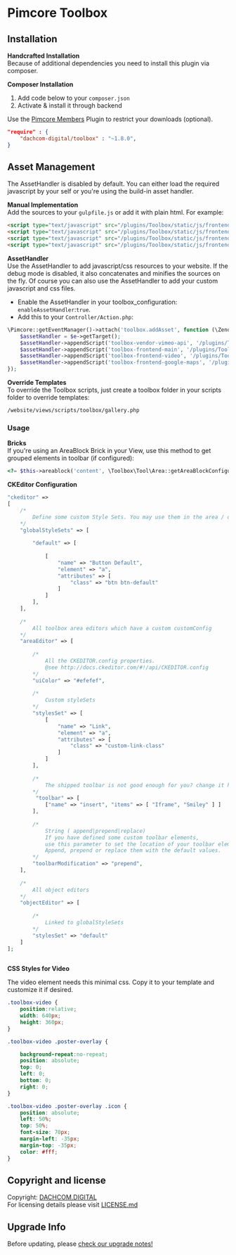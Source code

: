 # Pimcore Toolbox

## Installation
**Handcrafted Installation**   
Because of additional dependencies you need to install this plugin via composer.

**Composer Installation**  
1. Add code below to your `composer.json`    
2. Activate & install it through backend

Use the [Pimcore Members](https://github.com/dachcom-digital/pimcore-members) Plugin to restrict your downloads (optional).

```json
"require" : {
    "dachcom-digital/toolbox" : "~1.8.0",
}
```
## Asset Management
The AssetHandler is disabled by default. You can either load the required javascript by your self or you're using the build-in asset handler.

**Manual Implementation**  
Add the sources to your `gulpfile.js` or add it with plain html. For example:
```html
<script type="text/javascript" src="/plugins/Toolbox/static/js/frontend/vendor/vimeo-api.min.js"></script>
<script type="text/javascript" src="/plugins/Toolbox/static/js/frontend/toolbox-main.js"></script>
<script type="text/javascript" src="/plugins/Toolbox/static/js/frontend/toolbox-video.js"></script>
<script type="text/javascript" src="/plugins/Toolbox/static/js/frontend/toolbox-googleMaps.js"></script>
```

**AssetHandler**  
Use the AssetHandler to add javascript/css resources to your website. If the debug mode is disabled, it also concatenates and minifies the sources on the fly.
Of course you can also use the AssetHandler to add your custom javascript and css files.

- Enable the AssetHandler in your toolbox_configuration: `enableAssetHandler`:`true`.
- Add this to your `Controller/Action.php`:
```php
\Pimcore::getEventManager()->attach('toolbox.addAsset', function (\Zend_EventManager_Event $e) {
    $assetHandler = $e->getTarget();
    $assetHandler->appendScript('toolbox-vendor-vimeo-api', '/plugins/Toolbox/static/js/frontend/vendor/vimeo-api.min.js', [], ['showInFrontEnd' => TRUE]);
    $assetHandler->appendScript('toolbox-frontend-main', '/plugins/Toolbox/static/js/frontend/toolbox-main.js', [], ['showInFrontEnd' => TRUE]);
    $assetHandler->appendScript('toolbox-frontend-video', '/plugins/Toolbox/static/js/frontend/toolbox-video.js', [], ['showInFrontEnd' => TRUE]);
    $assetHandler->appendScript('toolbox-frontend-google-maps', '/plugins/Toolbox/static/js/frontend/toolbox-googleMaps.js', [], ['showInFrontEnd' => TRUE]);
});
```

**Override Templates**  
To override the Toolbox scripts, just create a toolbox folder in your scripts folder to override templates:
 
 `/website/views/scripts/toolbox/gallery.php`

### Usage
**Bricks**  
If you're using an AreaBlock Brick in your View, use this method to get grouped elements in toolbar (if configured):

```php
<?= $this->areablock('content', \Toolbox\Tool\Area::getAreaBlockConfiguration() ); ?>
```

**CKEditor Configuration**  
```php
"ckeditor" => 
[
    /*
        Define some custom Style Sets. You may use them in the area / object editor
    */
    "globalStyleSets" => [
    
        "default" => [
    
            [
                "name" => "Button Default",
                "element" => "a",
                "attributes" => [
                    "class" => "btn btn-default"
                ]
            ]
        ],
    ],
    
    /*
        All toolbox area editors which have a custom customConfig
    */
    "areaEditor" => [
    
        /*
            All the CKEDITOR.config properties.
            @see http://docs.ckeditor.com/#!/api/CKEDITOR.config
        */
        "uiColor" => "#efefef",
        
        /*
            Custom styleSets
        */
        "stylesSet" => [
            [
                "name" => "Link",
                "element" => "a",
                "attributes" => [
                    "class" => "custom-link-class"
                ]
            ]
        ],
        
        /*
            The shipped toolbar is not good enough for you? change it here!
        */
         "toolbar" => [
            ["name" => "insert", "items" => [ "Iframe", "Smiley" ] ]
        ],
        
        /*
            String ( append|prepend|replace)
            If you have defined some custom toolbar elements, 
            use this parameter to set the location of your toolbar elements. 
            Append, prepend or replace them with the default values.
        */
        "toolbarModification" => "prepend",
    ],
    
    /*
        All object editors
    */
    "objectEditor" => [
       
        /*
            Linked to globalStyleSets
        */
        "stylesSet" => "default"
    ]
];
                
```

**CSS Styles for Video**

The video element needs this minimal css. Copy it to your template and customize it if desired.

```css
.toolbox-video {
    position:relative;
    width: 640px;
    height: 360px;
}

.toolbox-video .poster-overlay {

    background-repeat:no-repeat;
    position: absolute;
    top: 0;
    left: 0;
    bottom: 0;
    right: 0;
}

.toolbox-video .poster-overlay .icon {
    position: absolute;
    left: 50%;
    top: 50%;
    font-size: 70px;
    margin-left: -35px;
    margin-top: -35px;
    color: #fff;
}
```

## Copyright and license
Copyright: [DACHCOM.DIGITAL](http://dachcom-digital.ch)  
For licensing details please visit [LICENSE.md](LICENSE.md)  

## Upgrade Info
Before updating, please [check our upgrade notes!](UPGRADE.md)
